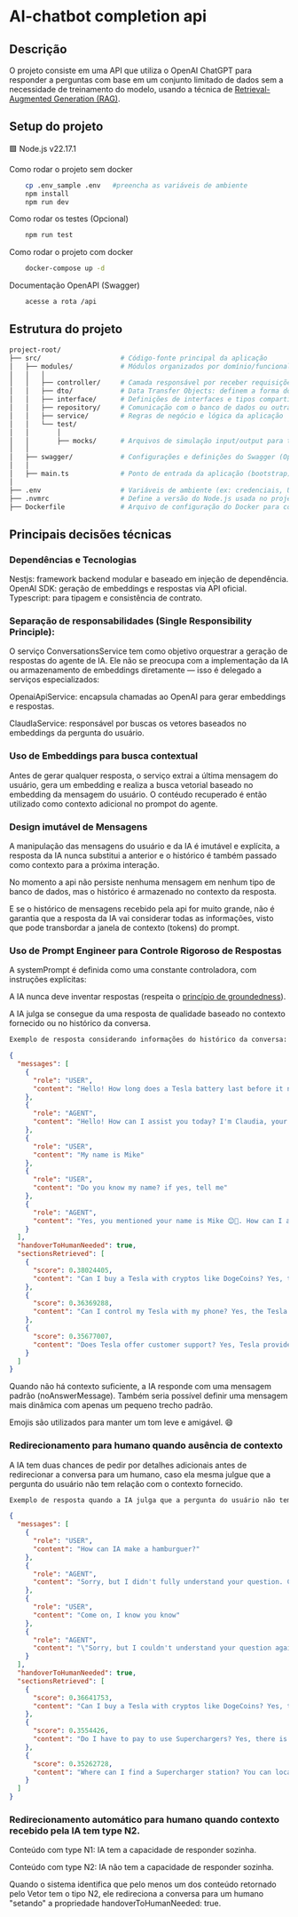 # AI-chatbot completion api

## Descrição

O projeto consiste em uma API que utiliza o OpenAI ChatGPT para responder a perguntas com base em um conjunto limitado de dados sem a necessidade de treinamento do modelo, usando a técnica de [Retrieval-Augmented Generation (RAG)](https://lucvandonkersgoed.com/2023/12/11/retrieval-augmented-generation-rag-simply-explained/).

## Setup do projeto

🟩 Node.js v22.17.1

Como rodar o projeto sem docker

```bash
    cp .env_sample .env   #preencha as variáveis de ambiente
    npm install
    npm run dev
```

Como rodar os testes (Opcional)

```bash
    npm run test
```

Como rodar o projeto com docker

```bash
    docker-compose up -d
```

Documentação OpenAPI (Swagger)

```bash
    acesse a rota /api
```

## Estrutura do projeto

```bash
project-root/
├── src/                    # Código-fonte principal da aplicação
│   ├── modules/            # Módulos organizados por domínio/funcionalidade
│   │   │
│   │   ├── controller/     # Camada responsável por receber requisições e chamar os serviços
│   │   ├── dto/            # Data Transfer Objects: definem a forma dos dados esperados nas requisições
│   │   ├── interface/      # Definições de interfaces e tipos compartilhados
│   │   ├── repository/     # Comunicação com o banco de dados ou outras fontes de dados
│   │   ├── service/        # Regras de negócio e lógica da aplicação
│   │   └── test/
│   │       │
│   │       ├── mocks/      # Arquivos de simulação input/output para testes
│   │
│   ├── swagger/            # Configurações e definições do Swagger (OpenAPI) para documentação da API
│   │
│   ├── main.ts             # Ponto de entrada da aplicação (bootstrap)
│
├── .env                    # Variáveis de ambiente (ex: credenciais, URLs, etc.)
├── .nvmrc                  # Define a versão do Node.js usada no projeto
├── Dockerfile              # Arquivo de configuração do Docker para construir a imagem do container
```

## Principais decisões técnicas

### Dependências e Tecnologias

Nestjs: framework backend modular e baseado em injeção de dependência.
OpenAI SDK: geração de embeddings e respostas via API oficial.
Typescript: para tipagem e consistência de contrato.

### Separação de responsabilidades (Single Responsibility Principle):

O serviço ConversationsService tem como objetivo orquestrar a geração de respostas do agente de IA. Ele não se preocupa com a implementação da IA ou armazenamento de embeddings diretamente — isso é delegado a serviços especializados:

OpenaiApiService: encapsula chamadas ao OpenAI para gerar embeddings e respostas.

ClaudIaService: responsável por buscas os vetores baseados no embeddings da pergunta do usuário.

### Uso de Embeddings para busca contextual

Antes de gerar qualquer resposta, o serviço extrai a última mensagem do usuário, gera um embedding e realiza a busca vetorial baseado no embedding da mensagem do usuário. O contéudo recuperado é então utilizado como contexto adicional no prompot do agente.

### Design imutável de Mensagens

A manipulação das mensagens do usuário e da IA é imutável e explícita, a resposta da IA nunca substitui a anterior e o histórico é também passado como contexto para a próxima interação.

No momento a api não persiste nenhuma mensagem em nenhum tipo de banco de dados, mas o histórico é armazenado no contexto da resposta.

E se o histórico de mensagens recebido pela api for muito grande, não é garantia que a resposta da IA vai considerar todas as informações, visto que pode transbordar a janela de contexto (tokens) do prompt.

### Uso de Prompt Engineer para Controle Rigoroso de Respostas

A systemPrompt é definida como uma constante controladora, com instruções explícitas:

A IA nunca deve inventar respostas (respeita o [princípio de groundedness](https://www.conversion.com.br/blog/o-que-e-grounding/)).

A IA julga se consegue da uma resposta de qualidade baseado no contexto fornecido ou no histórico da conversa.

```bash
Exemplo de resposta considerando informações do histórico da conversa:
```

```json
{
  "messages": [
    {
      "role": "USER",
      "content": "Hello! How long does a Tesla battery last before it needs to be replaced?"
    },
    {
      "role": "AGENT",
      "content": "Hello! How can I assist you today? I'm Claudia, your Tesla support assistant 😊\nTesla batteries are designed to last many years; the vehicle will notify you if maintenance is needed! Let me know if you have more questions! 🚗⚡"
    },
    {
      "role": "USER",
      "content": "My name is Mike"
    },
    {
      "role": "USER",
      "content": "Do you know my name? if yes, tell me"
    },
    {
      "role": "AGENT",
      "content": "Yes, you mentioned your name is Mike 😊🚗. How can I assist you further today, Mike?"
    }
  ],
  "handoverToHumanNeeded": true,
  "sectionsRetrieved": [
    {
      "score": 0.38024405,
      "content": "Can I buy a Tesla with cryptos like DogeCoins? Yes, this is possible, I'll forward you to talk with Elon. Wait a second please."
    },
    {
      "score": 0.36369288,
      "content": "Can I control my Tesla with my phone? Yes, the Tesla app allows you to lock/unlock doors, check the battery charge, and activate climate control."
    },
    {
      "score": 0.35677007,
      "content": "Does Tesla offer customer support? Yes, Tesla provides support via phone, email, and directly through the app."
    }
  ]
}
```

Quando não há contexto suficiente, a IA responde com uma mensagem padrão (noAnswerMessage). Também seria possível definir uma mensagem mais dinâmica com apenas um pequeno trecho padrão.

Emojis são utilizados para manter um tom leve e amigável. 😄

### Redirecionamento para humano quando ausência de contexto

A IA tem duas chances de pedir por detalhes adicionais antes de redirecionar a conversa para um humano, caso ela mesma julgue que a pergunta do usuário não tem relação com o contexto fornecido.

```bash
Exemplo de resposta quando a IA julga que a pergunta do usuário não tem relação com o contexto fornecido:

```

```json
{
  "messages": [
    {
      "role": "USER",
      "content": "How can IA make a hamburguer?"
    },
    {
      "role": "AGENT",
      "content": "Sorry, but I didn't fully understand your question. Could you please provide more details or rephrase the question so I can better assist you?"
    },
    {
      "role": "USER",
      "content": "Come on, I know you know"
    },
    {
      "role": "AGENT",
      "content": "\"Sorry, but I couldn't understand your question again 😕. To make sure you get the best help, I'll redirect our conversation to one of our human specialists 🧑‍💼✨\""
    }
  ],
  "handoverToHumanNeeded": true,
  "sectionsRetrieved": [
    {
      "score": 0.36641753,
      "content": "Can I buy a Tesla with cryptos like DogeCoins? Yes, this is possible, I'll forward you to talk with Elon. Wait a second please."
    },
    {
      "score": 0.3554426,
      "content": "Do I have to pay to use Superchargers? Yes, there is usually a fee, although some older models come with free charging."
    },
    {
      "score": 0.35262728,
      "content": "Where can I find a Supercharger station? You can locate Supercharger stations on the Tesla website and in the car’s navigation system."
    }
  ]
}
```

### Redirecionamento automático para humano quando contexto recebido pela IA tem type N2.

Conteúdo com type N1: IA tem a capacidade de responder sozinha.

Conteúdo com type N2: IA não tem a capacidade de responder sozinha.

Quando o sistema identifica que pelo menos um dos conteúdo retornado pelo Vetor tem o tipo N2, ele redireciona a conversa para um humano "setando" a propriedade handoverToHumanNeeded: true.

